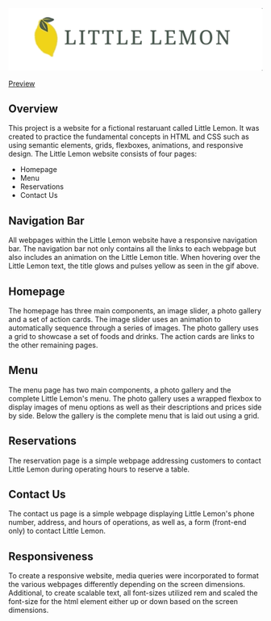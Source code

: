 <p align="center">
    <img src="images/animation.gif">
</p>

[Preview](https://klam2k20.github.io/Little-Lemon/)
<h2>Overview</h2>
<p>
This project is a website for a fictional restaruant called Little Lemon. It was created to practice the fundamental concepts in HTML and CSS such as using semantic elements, grids, flexboxes, animations, and responsive design. The Little Lemon website consists of four pages:
<ul>
    <li>Homepage</li>
    <li>Menu</li>
    <li>Reservations</li>
    <li>Contact Us</li>
</ul>
</p>

<h2>Navigation Bar</h2>
<p>
All webpages within the Little Lemon website have a responsive navigation bar. The navigation bar not only contains all the links to each webpage but also includes an animation on the Little Lemon title. When hovering over the Little Lemon text, the title glows and pulses yellow as seen in the gif above.
</p>

<h2>Homepage</h2>
<p>
The homepage has three main components, an image slider, a photo gallery and a set of action cards. The image slider uses an animation to automatically sequence through a series of images. The photo gallery uses a grid to showcase a set of foods and drinks. The action cards are links to the other remaining pages.
</p>

<h2>Menu</h2>
<p>
The menu page has two main components, a photo gallery and the complete Little Lemon's menu. The photo gallery uses a wrapped flexbox to display images of menu options as well as their descriptions and prices side by side. Below the gallery is the complete menu that is laid out using a grid.
</p>

<h2>Reservations</h2>
<p>
The reservation page is a simple webpage addressing customers to contact Little Lemon during operating hours to reserve a table.
</p>

<h2>Contact Us</h2>
<p>
The contact us page is a simple webpage displaying Little Lemon's phone number, address, and hours of operations, as well as, a form (front-end only) to contact Little Lemon. 
</p>

<h2>Responsiveness</h2>
<p>
To create a responsive website, media queries were incorporated to format the various webpages differently depending on the screen dimensions. Additional, to create scalable text, all font-sizes utilized rem and scaled the font-size for the html element either up or down based on the screen dimensions.
</p>
